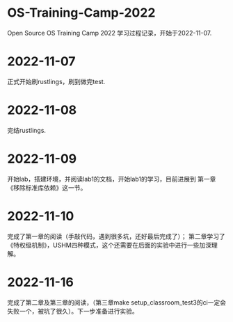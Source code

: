 # OS-Training-Camp-2022
Open Source OS Training Camp 2022 学习过程记录，开始于2022-11-07.

# 2022-11-07
正式开始刷rustlings，刷到做完test.

# 2022-11-08
完结rustlings.

# 2022-11-09
开始lab，搭建环境，并阅读lab1的文档，开始lab1的学习，目前进展到 第一章 《移除标准库依赖》这一节。

# 2022-11-10
完成了第一章的阅读（手敲代码，遇到很多坑，还好最后完成了）；
第二章学习了 《特权级机制》，USHM四种模式，这个还需要在后面的实验中进行一些加深理解。

# 2022-11-16
完成了第二章及第三章的阅读，（第三章make setup_classroom_test3的ci一定会失败一个，被坑了很久）。下一步准备进行实验。
